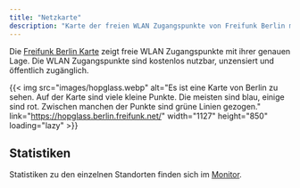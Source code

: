 ```yaml
---
title: "Netzkarte"
description: "Karte der freien WLAN Zugangspunkte von Freifunk Berlin mit genauer Lage. Die WLAN Zugangspunkte sind kostenlos nutzbar, unzensiert und öffentlich zugänglich."
---
```


Die [Freifunk Berlin Karte](https://hopglass.berlin.freifunk.net/) zeigt freie WLAN Zugangspunkte mit ihrer genauen Lage. Die WLAN Zugangspunkte sind kostenlos nutzbar, unzensiert und öffentlich zugänglich.

{{< img src="images/hopglass.webp" alt="Es ist eine Karte von Berlin zu sehen. Auf der Karte sind viele kleine Punkte. Die meisten sind blau, einige sind rot. Zwischen manchen der Punkte sind grüne Linien gezogen." link="https://hopglass.berlin.freifunk.net/" width="1127" height="850" loading="lazy" >}}

## Statistiken

Statistiken zu den einzelnen Standorten finden sich im [Monitor](https://monitor.berlin.freifunk.net/cgp/).
